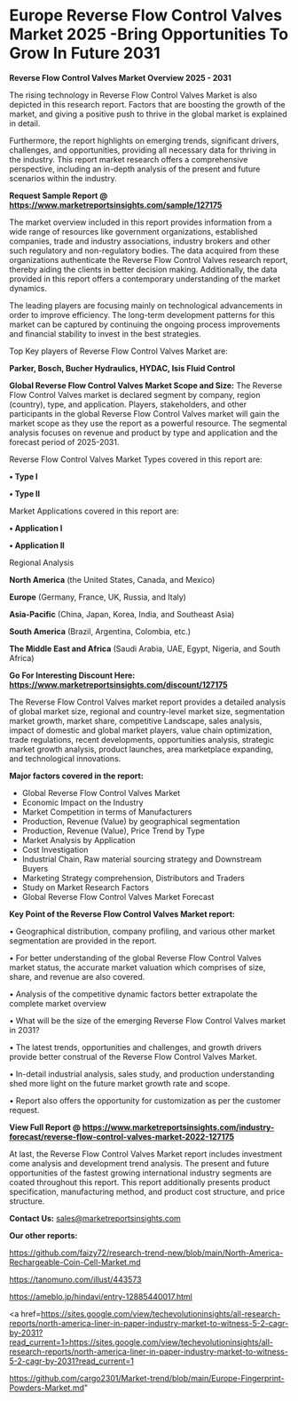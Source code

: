 # Europe Reverse Flow Control Valves Market 2025 -Bring Opportunities To Grow In Future 2031

<Strong> Reverse Flow Control Valves Market Overview 2025 - 2031</strong>

The rising technology in Reverse Flow Control Valves Market is also depicted in this research report. Factors that are boosting the growth of the market, and giving a positive push to thrive in the global market is explained in detail.

Furthermore, the report highlights on emerging trends, significant drivers, challenges, and opportunities, providing all necessary data for thriving in the industry. This report market research offers a comprehensive perspective, including an in-depth analysis of the present and future scenarios within the industry.

<strong>Request Sample Report @ <a href=https://www.marketreportsinsights.com/sample/127175>https://www.marketreportsinsights.com/sample/127175</a></strong>

The market overview included in this report provides information from a wide range of resources like government organizations, established companies, trade and industry associations, industry brokers and other such regulatory and non-regulatory bodies. The data acquired from these organizations authenticate the Reverse Flow Control Valves research report, thereby aiding the clients in better decision making. Additionally, the data provided in this report offers a contemporary understanding of the market dynamics.

The leading players are focusing mainly on technological advancements in order to improve efficiency. The long-term development patterns for this market can be captured by continuing the ongoing process improvements and financial stability to invest in the best strategies.

Top Key players of Reverse Flow Control Valves Market are:

<strong>Parker, Bosch, Bucher Hydraulics, HYDAC, Isis Fluid Control</strong>

<strong><b>Global Reverse Flow Control Valves Market Scope and Size:</b></strong>
The Reverse Flow Control Valves market is declared segment by company, region (country), type, and application. Players, stakeholders, and other participants in the global Reverse Flow Control Valves market will gain the market scope as they use the report as a powerful resource. The segmental analysis focuses on revenue and product by type and application and the forecast period of 2025-2031.

Reverse Flow Control Valves Market Types covered in this report are:

<strong>• Type I

• Type II</strong>

Market Applications covered in this report are:

<strong>• Application I

• Application II</strong> 

Regional Analysis

<strong>North America</strong> (the United States, Canada, and Mexico)

<strong>Europe</strong> (Germany, France, UK, Russia, and Italy)

<strong>Asia-Pacific</strong> (China, Japan, Korea, India, and Southeast Asia)

<strong>South America</strong> (Brazil, Argentina, Colombia, etc.)

<strong>The Middle East and Africa</strong> (Saudi Arabia, UAE, Egypt, Nigeria, and South Africa)

<strong>Go For Interesting Discount Here: <a href=https://www.marketreportsinsights.com/discount/127175>https://www.marketreportsinsights.com/discount/127175</a></strong>

The Reverse Flow Control Valves market report provides a detailed analysis of global market size, regional and country-level market size, segmentation market growth, market share, competitive Landscape, sales analysis, impact of domestic and global market players, value chain optimization, trade regulations, recent developments, opportunities analysis, strategic market growth analysis, product launches, area marketplace expanding, and technological innovations.

<strong><b>Major factors covered in the report:</b></strong>
<ul>
  <li>Global Reverse Flow Control Valves Market </li>
  <li>Economic Impact on the Industry</li>
  <li>Market Competition in terms of Manufacturers</li>
  <li>Production, Revenue (Value) by geographical segmentation</li>
  <li>Production, Revenue (Value), Price Trend by Type</li>
  <li>Market Analysis by Application</li>
  <li>Cost Investigation</li>
  <li>Industrial Chain, Raw material sourcing strategy and Downstream Buyers</li>
  <li>Marketing Strategy comprehension, Distributors and Traders</li>
  <li>Study on Market Research Factors</li>
  <li>Global Reverse Flow Control Valves Market Forecast</li>
</ul>

<strong><b>Key Point of the Reverse Flow Control Valves Market report:</b></strong>

• Geographical distribution, company profiling, and various other market segmentation are provided in the report.

• For better understanding of the global Reverse Flow Control Valves market status, the accurate market valuation which comprises of size, share, and revenue are also covered.

• Analysis of the competitive dynamic factors better extrapolate the complete market overview

• What will be the size of the emerging Reverse Flow Control Valves market in 2031?

• The latest trends, opportunities and challenges, and growth drivers provide better construal of the Reverse Flow Control Valves Market.

• In-detail industrial analysis, sales study, and production understanding shed more light on the future market growth rate and scope.

• Report also offers the opportunity for customization as per the customer request.

<strong><b>View Full Report @ <a href=https://www.marketreportsinsights.com/industry-forecast/reverse-flow-control-valves-market-2022-127175>https://www.marketreportsinsights.com/industry-forecast/reverse-flow-control-valves-market-2022-127175</a></b></strong>


At last, the Reverse Flow Control Valves Market report includes investment come analysis and development trend analysis. The present and future opportunities of the fastest growing international industry segments are coated throughout this report. This report additionally presents product specification, manufacturing method, and product cost structure, and price structure.

<strong>Contact Us:</strong>
sales@marketreportsinsights.com

<strong>Our other reports:</strong>

<a href=https://github.com/faizy72/research-trend-new/blob/main/North-America-Rechargeable-Coin-Cell-Market.md>https://github.com/faizy72/research-trend-new/blob/main/North-America-Rechargeable-Coin-Cell-Market.md</a>

<a href=https://tanomuno.com/illust/443573>https://tanomuno.com/illust/443573</a>

<a href=https://ameblo.jp/hindavi/entry-12885440017.html>https://ameblo.jp/hindavi/entry-12885440017.html</a>

<a href=https://sites.google.com/view/techevolutioninsights/all-research-reports/north-america-liner-in-paper-industry-market-to-witness-5-2-cagr-by-2031?read_current=1>https://sites.google.com/view/techevolutioninsights/all-research-reports/north-america-liner-in-paper-industry-market-to-witness-5-2-cagr-by-2031?read_current=1</a>

<a href=https://github.com/cargo2301/Market-trend/blob/main/Europe-Fingerprint-Powders-Market.md>https://github.com/cargo2301/Market-trend/blob/main/Europe-Fingerprint-Powders-Market.md</a>"
